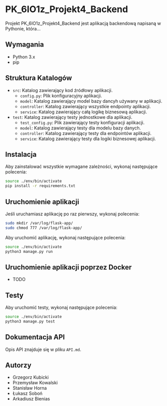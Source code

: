 # PK_6IO1z_Projekt4_Backend

Projekt PK_6IO1z_Projekt4_Backend jest aplikacją backendową napisaną w Pythonie, która...

## Wymagania

- Python 3.x
- pip

## Struktura Katalogów

- `src`: Katalog zawierający kod źródłowy aplikacji.
    - `config.py`: Plik konfiguracyjny aplikacji.
    - `model`: Katalog zawierający model bazy dancyh używany w aplikacji.
    - `controller`: Katalog zawierający wszystkie endpointy aplikacji.
    - `service`: Katalog zawierający całą logikę biznesową aplikacji.
- `test`: Katalog zawierający testy jednostkowe dla aplikacji.
    - `test_config.py`: Plik zawierający testy konfiguracji aplikacji.
    - `model`: Katalog zawierający testy dla modelu bazy danych.
    - `controller`: Katalog zawierający testy dla endpointów aplikacji.
    - `service`: Katalog zawierający testy dla logiki biznesowej aplikacji.

## Instalacja

Aby zainstalować wszystkie wymagane zależności, wykonaj następujące polecenia:

```bash
source ./env/bin/activate
pip install -r requirements.txt
```

## Uruchomienie aplikacji

Jeśli uruchamiasz aplikację po raz pierwszy, wykonaj polecenia:

```bash
sudo mkdir /var/log/flask-app/
sudo chmod 777 /var/log/flask-app/
```

Aby uruchomić aplikację, wykonaj następujące polecenia:

```bash
source ./env/bin/activate
python3 manage.py run
```

## Uruchomienie aplikacji poprzez Docker

- TODO

## Testy

Aby uruchomić testy, wykonaj następujące polecenia:

```bash
source ./env/bin/activate
python3 manage.py test
```

## Dokumentacja API

Opis API znajduje się w pliku `API.md`.

## Autorzy

- Grzegorz Kubicki
- Przemysław Kowalski
- Stanisław Horna
- Łukasz Soboń
- Arkadiusz Bienias
